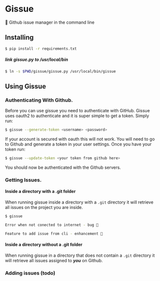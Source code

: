 # Gissue
🐙 Github issue manager in the command line


## Installing
```bash
$ pip install -r requirements.txt
```

##### link gissue.py to /usr/local/bin
```bash
$ ln -s $PWD/gissue/gissue.py /usr/local/bin/gissue
```

## Using Gissue

### Authenticating With Github.
Before you can use gissue you need to authenticate with GitHub. Gissue uses oauth2 to authenticate and it is super simple to get a token. Simply run:

```bash
$ gissue --generate-token <username> <password>
```

If your account is secured with oauth this will not work. You will need to go to Github and generate a token in your user settings. Once you have your token run:

```bash
$ gissue --update-token <your token from github here>
```

You should now be authenticated with the Github servers.


### Getting Issues.


#### Inside a directory with a .git folder
When running gissue inside a directory with a ```.git``` directory it will retrieve all issues on the project you are inside.
```bash
$ gissue

Error when not conected to internet - bug 🐛

Feature to add issue from cli - enhancement 💉
```


#### Inside a directory without a .git folder
When running gissue in a directory that does not contain a ```.git``` directory it will retrieve all issues assigned to ***you*** on Github.



### Adding issues (todo)
